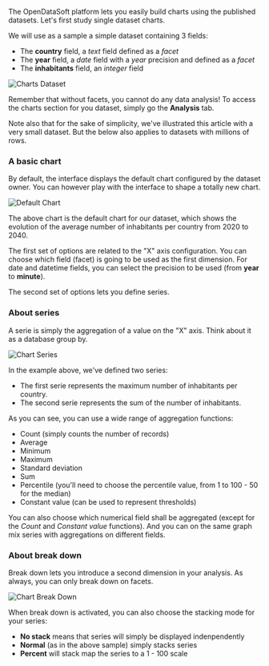 The OpenDataSoft platform lets you easily build charts using the published datasets. Let's first study single dataset charts.

We will use as a sample a simple dataset containing 3 fields:

* The **country** field, a *text* field defined as a *facet*
* The **year** field, a *date* field with a *year* precision and defined as a *facet*
* The **inhabitants** field, an *integer* field

![Charts Dataset](explore_charts_dataset.jpg)
    
Remember that without facets, you cannot do any data analysis! To access the charts section for you dataset, simply go the **Analysis** tab.

Note also that for the sake of simplicity, we've illustrated this article with a very small dataset. But the below also applies to datasets with millions of rows.

### A basic chart

By default, the interface displays the default chart configured by the dataset owner. You can however play with the interface to shape a totally new chart.

![Default Chart](explore_charts_default.jpg)

The above chart is the default chart for our dataset, which shows the evolution of the average number of inhabitants per country from 2020 to 2040.

The first set of options are related to the "X" axis configuration. You can choose which field (facet) is going to be used as the first dimension. For date and datetime fields, you can select the precision to be used (from **year** to **minute**).

The second set of options lets you define series.

### About series

A serie is simply the aggregation of a value on the "X" axis. Think about it as a database group by.

![Chart Series](explore_charts_series.jpg)

In the example above, we've defined two series:

* The first serie represents the maximum number of inhabitants per country.
* The second serie represents the sum of the number of inhabitants.

As you can see, you can use a wide range of aggregation functions:

* Count (simply counts the number of records)
* Average
* Minimum
* Maximum
* Standard deviation
* Sum
* Percentile (you'll need to choose the percentile value, from 1 to 100 - 50 for the median)
* Constant value (can be used to represent thresholds)

You can also choose which numerical field shall be aggregated (except for the *Count* and *Constant value* functions). And you can on the same graph mix series with aggregations on different fields.


### About break down

Break down lets you introduce a second dimension in your analysis. As always, you can only break down on facets.

![Chart Break Down](explore_charts_breakdown.jpg)

When break down is activated, you can also choose the stacking mode for your series:

* **No stack** means that series will simply be displayed indenpendently
* **Normal** (as in the above sample) simply stacks series
* **Percent** will stack map the series to a 1 - 100 scale